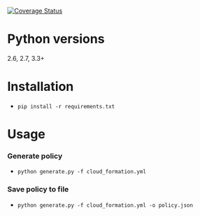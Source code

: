 [![Coverage Status](https://coveralls.io/repos/github/fulder/cloudformation-policy-generator/badge.svg?branch=master)](https://coveralls.io/github/fulder/cloudformation-policy-generator?branch=master)

# Python versions
2.6, 2.7, 3.3+

# Installation

* `pip install -r requirements.txt`

# Usage

### Generate policy
* `python generate.py -f cloud_formation.yml`

### Save policy to file
* `python generate.py -f cloud_formation.yml -o policy.json`